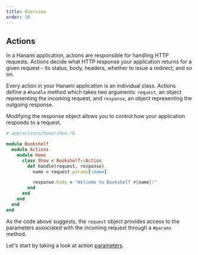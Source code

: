 ```yaml
---
title: Overview
order: 10
---
```


## Actions

In a Hanami application, actions are responsible for handling HTTP requests. Actions decide what HTTP response your application returns for a given request - its status, body, headers, whether to issue a redirect, and so on.

Every action in your Hanami application is an individual class. Actions define a `#handle` method which takes two arguments: `request`, an object representing the incoming request, and `response`, an object representing the outgoing response.

Modifying the response object allows you to control how your application responds to a request.

```ruby
# app/actions/home/show.rb

module Bookshelf
  module Actions
    module Home
      class Show < Bookshelf::Action
        def handle(request, response)
          name = request.params[:name]

          response.body = "Welcome to Bookshelf #{name}!"
        end
      end
    end
  end
end
```

As the code above suggests, the `request` object provides access to the parameters associated with the incoming request through a `#params` method.

Let's start by taking a look at action [parameters](/v2.2/actions/parameters/).
